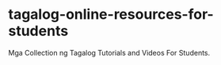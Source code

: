 # tagalog-online-resources-for-students
Mga Collection ng Tagalog Tutorials and Videos For Students.
